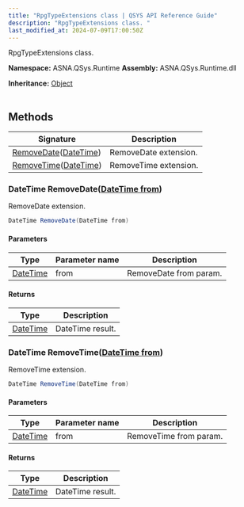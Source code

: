 ```yaml
---
title: "RpgTypeExtensions class | QSYS API Reference Guide"
description: "RpgTypeExtensions class. "
last_modified_at: 2024-07-09T17:00:50Z
---
```


RpgTypeExtensions class.

**Namespace:** ASNA.QSys.Runtime
**Assembly:** ASNA.QSys.Runtime.dll

**Inheritance:** [Object](https://docs.microsoft.com/en-us/dotnet/api/system.object)
<br>
<br>

## Methods

| Signature | Description |
| --- | --- |
| [RemoveDate](#datetime-removedatedatetime-from)([DateTime](https://docs.microsoft.com/en-us/dotnet/api/system.datetime)) | RemoveDate extension.
| [RemoveTime](#datetime-removetimedatetime-from)([DateTime](https://docs.microsoft.com/en-us/dotnet/api/system.datetime)) | RemoveTime extension.

### DateTime RemoveDate([DateTime from](https://docs.microsoft.com/en-us/dotnet/api/system.datetime))

RemoveDate extension.

```cs
DateTime RemoveDate(DateTime from)
```

#### Parameters

| Type | Parameter name | Description
| --- | --- | ---
| [DateTime](https://docs.microsoft.com/en-us/dotnet/api/system.datetime) | from | RemoveDate from param.

#### Returns

| Type | Description
| --- | ---
| [DateTime](https://docs.microsoft.com/en-us/dotnet/api/system.datetime) | DateTime result.

### DateTime RemoveTime([DateTime from](https://docs.microsoft.com/en-us/dotnet/api/system.datetime))

RemoveTime extension.

```cs
DateTime RemoveTime(DateTime from)
```

#### Parameters

| Type | Parameter name | Description
| --- | --- | ---
| [DateTime](https://docs.microsoft.com/en-us/dotnet/api/system.datetime) | from | RemoveTime from param.

#### Returns

| Type | Description
| --- | ---
| [DateTime](https://docs.microsoft.com/en-us/dotnet/api/system.datetime) | DateTime result.
